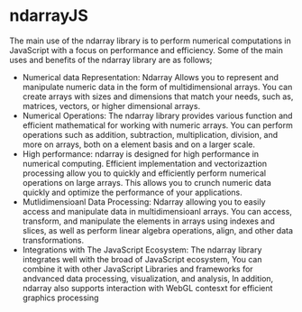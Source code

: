 # ndarrayJS
The main use of the ndarray library is to perform numerical computations in JavaScript with a focus on performance and efficiency. 
Some of the main uses and benefits of the ndarray library are as follows;
- Numerical data Representation:
  Ndarray Allows you to represent and manipulate numeric data in the form of multidimensional arrays. You can create arrays with sizes and dimensions that match
  your needs, such as, matrices, vectors, or higher dimensional arrays.
- Numerical Operations:
  The ndarray library provides various function and efficient mathematical for working with numeric arrays. You can perform operations
  such as addition, subtraction, multiplication, division, and more on arrays, both on a element basis and on a larger scale.
- High performance:
  ndarray is designed for high performance in numerical computing. Efficient implementation and vectorizaztion processing allow you
  to quickly and efficiently perform numerical operations on large arrays. This allows you to crunch numeric data quickly and optimize the
  performance of your applications.
- Mutlidimensioanl Data Processing:
  Ndarray allowing you to easily access and manipulate data in multidimensioanl arrays. You can access, transform, and manipulate the elements in arrays
  using indexes and slices, as well as perform linear algebra operations, align, and other data transformations.
- Integrations with The JavaScript Ecosystem:
  The ndarray library integrates well with the broad of JavaScript ecosystem, You can combine it with other JavaScript Libraries and frameworks for andvanced data
  processing, visualization, and analysis, In addition, ndarray also supports interaction with WebGL contesxt for efficient graphics processing 
